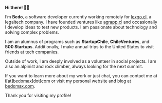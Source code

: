 **Hi there! 👋🤗**

I’m **Bedo**, a software developer currently working remotely for [lexgo.cl](https://lexgo.cl), a legaltech company. I have founded ventures like [agrapp.cl](https://agrapp.cl) and occasionally I develop ideas to test new products. I am passionate about technology and solving complex problems.

I am an alumnus of programs such as **StartupChile**, **ChileVentures**, and **500 Startups**. Additionally, I make annual trips to the United States to visit friends at tech companies.

Outside of work, I am deeply involved as a volunteer in social projects. I am also an alpinist and rock climber, always looking for the next summit.

If you want to learn more about my work or just chat, you can contact me at [i[at]bedomax[dot]com](mailto:i@bedomax.com) or visit my personal website and blog at [bedomax.com](https://bedomax.com).

Thank you for visiting my profile!
